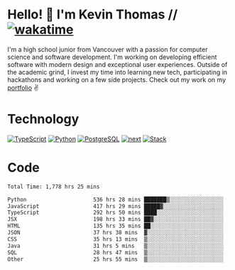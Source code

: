 # Hello! 👋 I'm Kevin Thomas // [![wakatime](https://wakatime.com/badge/user/e9d16d74-e01d-4a37-8086-9257e0bde1c2.svg?style=flat-square)](https://wakatime.com/@e9d16d74-e01d-4a37-8086-9257e0bde1c2)

I'm a high school junior from Vancouver with a passion for computer science and software development. I'm working on developing efficient software with modern design and exceptional user experiences. Outside of the academic grind, I invest my time into learning new tech, participating in hackathons and working on a few side projects. Check out my work on my [portfolio](https://kevinjosethomas.com/) ✌️

# Technology
[![TypeScript](https://github.com/kevinjosethomas/kevinjosethomas/assets/46242684/444b2e5d-659f-41f5-81fe-3abafb75cb6c)](https://kevinjosethomas.com/stack)
[![Python](https://github.com/kevinjosethomas/kevinjosethomas/assets/46242684/34a174c4-54db-4c4e-9842-2324d47cb043)](https://kevinjosethomas.com/stack)
[![PostgreSQL](https://github.com/kevinjosethomas/kevinjosethomas/assets/46242684/46d6de1c-c483-4dc7-ab3a-87763af6fc78)](https://kevinjosethomas.com/stack)
[![next](https://github.com/kevinjosethomas/kevinjosethomas/assets/46242684/bc46bae5-1ad9-42a7-b7a2-427cbde7c994)](https://kevinjosethomas.com/stack)
[![Stack](https://github.com/kevinjosethomas/kevinjosethomas/assets/46242684/0b9b7eeb-8cce-4a56-bffd-3131dd4dd88c)](https://kevinjosethomas.com/stack)




# Code
<!--START_SECTION:waka-->

```txt
Total Time: 1,778 hrs 25 mins

Python                     536 hrs 28 mins ███████▒░░░░░░░░░░░░░░░░░   29.73 %
JavaScript                 417 hrs 29 mins █████▓░░░░░░░░░░░░░░░░░░░   23.14 %
TypeScript                 292 hrs 50 mins ████░░░░░░░░░░░░░░░░░░░░░   16.23 %
JSX                        198 hrs 33 mins ██▓░░░░░░░░░░░░░░░░░░░░░░   11.00 %
HTML                       135 hrs 35 mins ██░░░░░░░░░░░░░░░░░░░░░░░   07.51 %
JSON                       37 hrs 38 mins  ▓░░░░░░░░░░░░░░░░░░░░░░░░   02.09 %
CSS                        35 hrs 13 mins  ▒░░░░░░░░░░░░░░░░░░░░░░░░   01.95 %
Java                       31 hrs 5 mins   ▒░░░░░░░░░░░░░░░░░░░░░░░░   01.72 %
SQL                        28 hrs 47 mins  ▒░░░░░░░░░░░░░░░░░░░░░░░░   01.60 %
Other                      25 hrs 55 mins  ▒░░░░░░░░░░░░░░░░░░░░░░░░   01.44 %
```

<!--END_SECTION:waka-->
